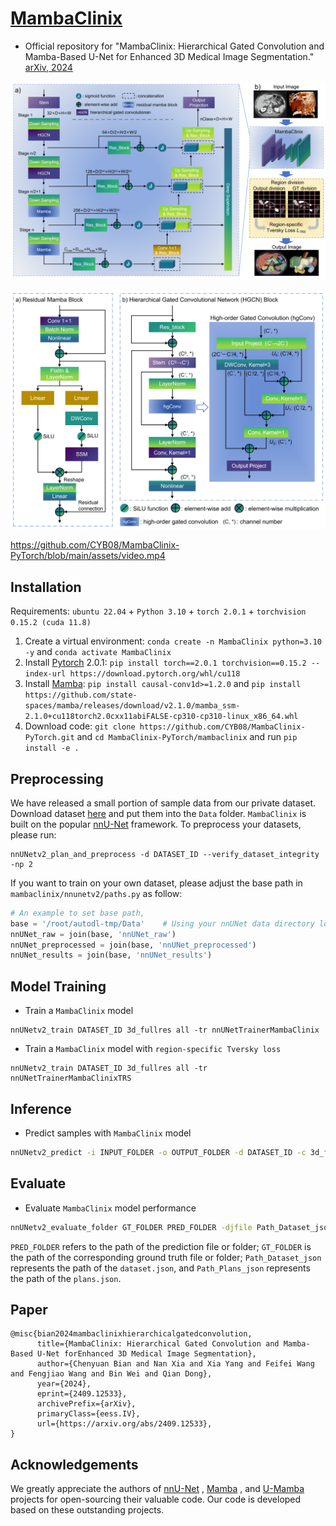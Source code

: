 # [MambaClinix](https://arxiv.org/abs/2409.12533)

- Official repository for "MambaClinix: Hierarchical Gated Convolution and Mamba-Based U-Net for Enhanced 3D Medical Image Segmentation." [arXiv, 2024](https://arxiv.org/abs/2409.12533)

![Framework](https://github.com/CYB08/MambaClinix-PyTorch/blob/main/assets/Fig1.png)

![Block](https://github.com/CYB08/MambaClinix-PyTorch/blob/main/assets/Fig2.png)

https://github.com/CYB08/MambaClinix-PyTorch/blob/main/assets/video.mp4

## Installation 

Requirements: `ubuntu 22.04` + `Python 3.10` + `torch 2.0.1` + `torchvision 0.15.2 (cuda 11.8)` 

1. Create a virtual environment: `conda create -n MambaClinix python=3.10 -y` and `conda activate MambaClinix `
2. Install [Pytorch](https://pytorch.org/get-started/previous-versions/#linux-and-windows-4) 2.0.1: `pip install torch==2.0.1 torchvision==0.15.2 --index-url https://download.pytorch.org/whl/cu118`
3. Install [Mamba](https://github.com/state-spaces/mamba): `pip install causal-conv1d>=1.2.0` and `pip install https://github.com/state-spaces/mamba/releases/download/v2.1.0/mamba_ssm-2.1.0+cu118torch2.0cxx11abiFALSE-cp310-cp310-linux_x86_64.whl`
4. Download code: `git clone https://github.com/CYB08/MambaClinix-PyTorch.git` and `cd MambaClinix-PyTorch/mambaclinix` and run `pip install -e .`

## Preprocessing

We have released a small portion of sample data from our private dataset. Download dataset [here](https://drive.google.com/drive/folders/111n2yo68O3s7kZFjwo7840B-pdNWkAvG?usp=drive_link) and put them into the `Data` folder.  `MambaClinix` is built on the popular [nnU-Net](https://github.com/MIC-DKFZ/nnUNet) framework. To preprocess your datasets, please run:

```
nnUNetv2_plan_and_preprocess -d DATASET_ID --verify_dataset_integrity -np 2
```

 If you want to train on your own dataset, please adjust the base path in `mambaclinix/nnunetv2/paths.py` as follow:

```python
# An example to set base path,
base = '/root/autodl-tmp/Data'    # Using your nnUNet data directory locations
nnUNet_raw = join(base, 'nnUNet_raw')
nnUNet_preprocessed = join(base, 'nnUNet_preprocessed') 
nnUNet_results = join(base, 'nnUNet_results') 
```


## Model Training
- Train a `MambaClinix` model

```
nnUNetv2_train DATASET_ID 3d_fullres all -tr nnUNetTrainerMambaClinix
```

- Train a `MambaClinix` model with `region-specific Tversky loss`

```
nnUNetv2_train DATASET_ID 3d_fullres all -tr nnUNetTrainerMambaClinixTRS
```

## Inference

- Predict samples with `MambaClinix` model

```bash
nnUNetv2_predict -i INPUT_FOLDER -o OUTPUT_FOLDER -d DATASET_ID -c 3d_fullres --disable_tta -f all -tr nnUNetTrainerMambaClinix
```

## Evaluate

- Evaluate `MambaClinix` model performance

```bash
nnUNetv2_evaluate_folder GT_FOLDER PRED_FOLDER -djfile Path_Dataset_json -pfile Path_Plans_json
```

`PRED_FOLDER` refers to the path of the prediction file or folder; `GT_FOLDER` is the path of the corresponding ground truth file or folder; `Path_Dataset_json` represents the path of the `dataset.json`, and `Path_Plans_json` represents the path of the `plans.json`.

## Paper

```
@misc{bian2024mambaclinixhierarchicalgatedconvolution,
      title={MambaClinix: Hierarchical Gated Convolution and Mamba-Based U-Net forEnhanced 3D Medical Image Segmentation}, 
      author={Chenyuan Bian and Nan Xia and Xia Yang and Feifei Wang and Fengjiao Wang and Bin Wei and Qian Dong},
      year={2024},
      eprint={2409.12533},
      archivePrefix={arXiv},
      primaryClass={eess.IV},
      url={https://arxiv.org/abs/2409.12533}, 
}
```

## Acknowledgements

We greatly appreciate the authors of [nnU-Net](https://github.com/MIC-DKFZ/nnUNet) , [Mamba](https://github.com/state-spaces/mamba) , and [U-Mamba](https://github.com/bowang-lab/U-Mamba) projects for open-sourcing their valuable code. Our code is developed based on these outstanding projects.



